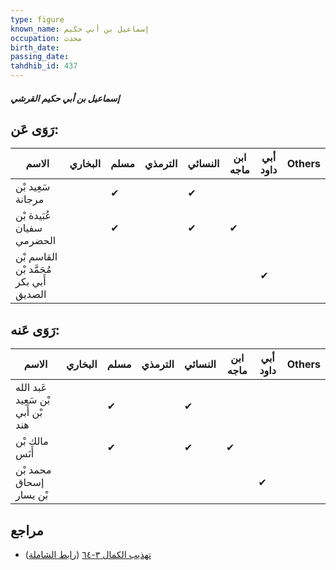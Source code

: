 ```yaml
---
type: figure
known_name: إسماعيل بن أبي حكيم
occupation: محدث
birth_date:
passing_date:
tahdhib_id: 437
---
```

##### إسماعيل بن أبي حكيم القرشي

## رَوَى عَن:
| الاسم                                   | البخاري | مسلم | الترمذي | النسائي | ابن ماجه | أبي داود | Others |
| --------------------------------------- | ------- | ---- | ------- | ------- | -------- | -------- | ------ |
| سَعِيد بْن مرجانة                       |         | ✔    |         | ✔       |          |          |        |
| عُبَيدة بْن سفيان الحضرمي               |         | ✔    |         | ✔       | ✔        |          |        |
| القاسم بْن مُحَمَّد بْن أَبي بكر الصديق |         |      |         |         |          | ✔        |        |
## رَوَى عَنه:
| الاسم                             | البخاري | مسلم | الترمذي | النسائي | ابن ماجه | أبي داود | Others |
| --------------------------------- | ------- | ---- | ------- | ------- | -------- | -------- | ------ |
| عَبد الله بْن سَعِيد بْن أَبي هند |         | ✔    |         | ✔       |          |          |        |
| مالك بْن أَنَس                    |         | ✔    |         | ✔       | ✔        |          |        |
| محمد بْن إسحاق بْن يسار           |         |      |         |         |          | ✔        |        |
## مراجع
- [تهذيب الكمال ٣-٦٤](obsidian://open?vault=Tahdhib-al-Kamal&file=Figures/٤٣٧-إسماعيل%20بن%20أبي%20حكيم%20القرشي) ([رابط الشاملة](https://shamela.ws/book/3722/1078))